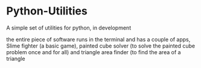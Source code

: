 # Python-Utilities
A simple set of utilities for python, in development

the entire piece of software runs in the terminal and has a couple of apps, Slime fighter (a basic game), painted cube solver (to solve the painted cube problem once and for all) and triangle area finder (to find the area of a triangle
